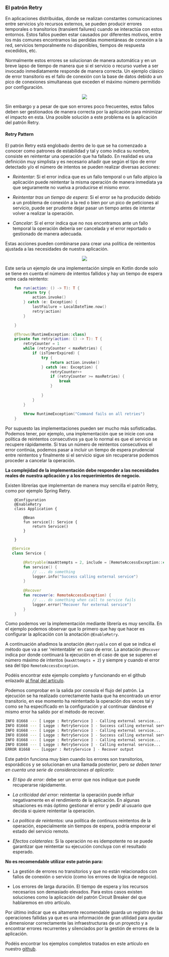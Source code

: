 ### El patrón Retry

En aplicaciones distribuidas, donde se realizan constantes comunicaciones entre servicios y/o recursos externos, 
se pueden producir errores temporales o transitorios (transient failures) cuando se interactúa con estos entornos. Estos fallos pueden estar causados por diferentes motivos, entre los más comunes encontramos las perdidas momentáneas de conexión a la red, servicios temporalmente no disponibles, tiempos de respuesta excedidos, etc.

Normalmente estos errores se solucionan de manera automática y en un breve lapso de tiempo de manera que si el servicio o recurso vuelve a ser invocado inmediatamente responde de manera correcta. Un ejemplo clásico de error transitorio es el fallo de conexión con la base de datos debido a un pico de conexiones simultaneas que exceden el máximo número permitido por configuración. 

<p align="center">
  <img src="https://raw.githubusercontent.com/ldavidgomez/retry-pattern/master/Retry%20Pattern_trans.png">
</p>

Sin embargo y a pesar de que son errores poco frecuentes, estos fallos deben ser gestionados de manera correcta por la aplicación para minimizar el impacto en esta. Una posible solución a este problema es la aplicación del patrón Retry. 

#### Retry Pattern

El patrón Retry está englobado dentro de lo que se ha comenzado a conocer como patrones de estabilidad y tal y como indica su nombre, consiste en reintentar una operación que ha fallado. En realidad es una definición muy simplista y es necesario añadir que según el tipo de error detectado y/o el número de intentos se pueden realizar diversas acciones:

* *Reintentar*: Si el error indica que es un fallo temporal o un fallo atípico la aplicación puede reintentar la misma operación de manera inmediata ya que seguramente no vuelva a producirse el mismo error.

* *Reintentar tras un tiempo de espera*: Si el error se ha producido debido a un problema de conexión a la red o bien por un pico de peticiones al servicio, puede ser prudente dejar pasar un tiempo antes de intentar volver a realizar la operación.

* *Cancelar*: Si el error indica que no nos encontramos ante un fallo temporal la operación debería ser cancelada y el error reportado o gestionado de manera adecuada.

Estas acciones pueden combinarse para crear una política de reintentos ajustada a las necesidades de nuestra aplicación.

<p align="center">
  <img src="https://raw.githubusercontent.com/ldavidgomez/retry-pattern/master/Retry_pattern_flow.png">
</p>

Este sería un ejemplo de una implementación simple en Kotlin donde solo se tiene en cuenta el número de intentos fallidos y hay un tiempo de espera entre cada reintento:

```kotlin
    fun run(action: () -> T): T {
        return try {
            action.invoke()
        } catch (e: Exception) {
            lastFailure = LocalDateTime.now()
            retry(action)
        }

    }

    @Throws(RuntimeException::class)
    private fun retry(action: () -> T): T {
        retryCounter = 1
        while (retryCounter < maxRetries) {
            if (isTimerExpired) {
                try {
                    return action.invoke()
                } catch (ex: Exception) {
                    retryCounter++
                    if (retryCounter >= maxRetries) {
                        break
                    }
                    
                }
            }
        }
        
        throw RuntimeException("Command fails on all retries")
    }
```

Por supuesto las implementaciones pueden ser mucho más sofisticadas. Podemos tener, por ejemplo, una implementación que se inicie con una política de reintentos consecutivos ya que lo normal es que el servicio se recupere rápidamente. Si tras un número de reintentos consecutivos el error continúa, podemos pasar a incluir un tiempo de espera prudencial entre reintentos y finalmente si el servicio sigue sin recuperarse podemos proceder a cancelar la operación. 

**La complejidad de la implementación debe responder a las necesidades reales de nuestra aplicación y a los requerimientos de negocio.**

Existen librerías que implementan de manera muy sencilla el patrón Retry, como por ejemplo Spring Retry.

```kotin
	@Configuration
	@EnableRetry
	class Application {

	    @Bean
	    fun service(): Service {
	        return Service()
	    }

	}
```


```kotlin
   @Service
   class Service {

    	@Retryable(maxAttempts = 2, include = [RemoteAccessException::class])
    	fun service() {
            // ... do something
            logger.info("Success calling external service")
        }
        
        @Recover
        fun recover(e: RemoteAccessException) {
            // ... do something when call to service fails
            logger.error("Recover for external service")
        }
    }
```

Como podemos ver la implementación mediante librería es muy sencilla.
En el ejemplo podemos observar que lo primero que hay que hacer es configurar la aplicación con la anotación `@EnableRetry`.

A continuación añadimos la anotación `@Retryable` con el que se indica el método que va a ser 'reintentable' en caso de error. La anotación `@Recover` indica por donde continuará la ejecución en el caso de que se superen el número máximo de intentos (`maxAttempts = 2`) y siempre y cuando el error sea del tipo `RemoteAccessException`. 

Podéis encontrar este ejemplo completo y funcionando en el github enlazado [al final del artículo](#source-code). 

Podemos comprobar en la salida por consola el flujo del patrón. La ejecución se ha realizado correctamente hasta que ha encontrado un error transitorio, en ese momento ha reintentado la operación dos veces tal y como se ha especificado en la configuración y al continuar dándose el mismo error ha salido por el método de recover.

```bash
INFO 81668 --- [ Logge : RetryService ] - Calling external service...
INFO 81668 --- [ Logge : RetryService ] - Success calling external service
INFO 81668 --- [ Logge : RetryService ] - Calling external service...
INFO 81668 --- [ Logge : RetryService ] - Success calling external service
INFO 81668 --- [ Logge : RetryService ] - Calling external service...
INFO 81668 --- [ Logge : RetryService ] - Calling external service...
ERROR 81668 --- [Logger : RetryService ] - Recover output
```

Este patrón funciona muy bien cuando los errores son transitorios, esporádicos y se solucionan en una llamada posterior, pero *se deben tener en cuenta una serie de consideraciones al aplicarlo*:

* *El tipo de error:* debe ser un error que nos indique que puede recuperarse rápidamente.

* *La criticidad del error:* reintentar la operación puede influir negativamente en el rendimiento de la aplicación. En algunas situaciones es más óptimo gestionar el error y pedir al usuario que decida si quiere reintentar la operación.

* *La política de reintentos:* una política de continuos reintentos de la operación, especialmente sin tiempos de espera, podría empeorar el estado del servicio remoto.

* *Efectos colaterales:* Si la operación no es idempotente no se puede garantizar que reintentar su ejecución concluya  con el resultado esperado.


**No es recomendable utilizar este patrón para:**

* La gestión de errores no transitorios y que no están relacionados con fallos de conexión o servicio (como los errores de lógica de negocio).
 
* Los errores de larga duración. El tiempo de espera y los recursos necesarios son demasiado elevados. Para estos casos existen soluciones como la aplicación del patrón Circuit Breaker del que hablaremos en otro artículo.

Por último indicar que es altamente recomendable guarda un registro de las operaciones fallidas ya que es una información de gran utilidad para ayudar a dimensionar correctamente las infraestructuras de un proyecto y a encontrar errores recurrentes y silenciados por la gestión de errores de la aplicación.

Podéis encontrar los ejemplos completos tratados en este artículo en nuestro [github].

### <a id="source-code"></a>

[github]: https://github.com/ldavidgomez/retry-pattern
